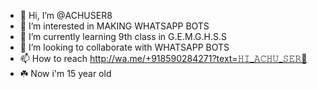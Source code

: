 - 👋 Hi, I’m @ACHUSER8
- 👀 I’m interested in MAKING WHATSAPP BOTS
- 🌱 I’m currently learning 9th class in G.E.M.G.H.S.S
- 💞️ I’m looking to collaborate with WHATSAPP BOTS
- 📫 How to reach http://wa.me/+918590284271?text=𝙷𝙸_𝙰𝙲𝙷𝚄_𝚂𝙴𝚁💝
- ☘️ Now i'm 15 year old 
<!---
ACHUSIR8/ACHUSIR8 is a ✨ special ✨ repository because its `README.md` (this file) appears on your GitHub profile.
You can click the Preview link to take a look at your changes.
--->

